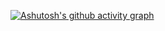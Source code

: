 

[![Ashutosh's github activity graph](https://github-readme-activity-graph.vercel.app/graph?username=Jens-Lauritsen&theme=github-compact)](https://github.com/Jens-Lauritsen/github-readme-activity-graph)

